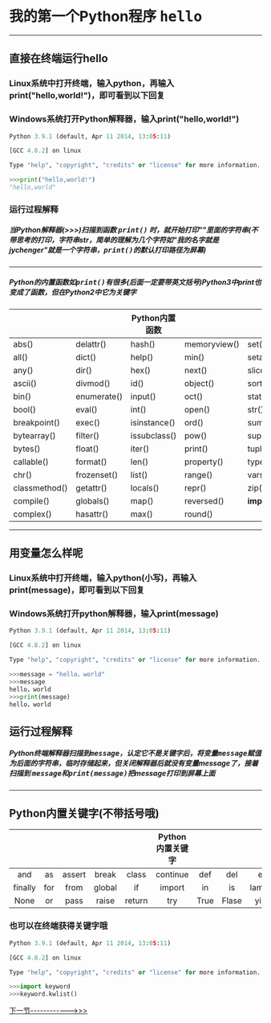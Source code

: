 # 我的第一个Python程序 <kbd>hello</kbd>
***
## 直接在终端运行hello
### Linux系统中打开终端，输入python，再输入print("hello,world!")，即可看到以下回复
### Windows系统打开Python解释器，输入print("hello,world!")  

```python
Python 3.9.1 (default, Apr 11 2014, 13:05:11) 

[GCC 4.8.2] on linux

Type "help", "copyright", "credits" or "license" for more information.

>>>print("hello,world!")
"hello,world"
```  

### 运行过程解释 
##### 当Python解释器(>>>)扫描到函数 <kbd>print()</kbd> 时，就开始打印""里面的字符串(不带思考的打印，字符串str，简单的理解为几个字符如"我的名字就是jychenger"就是一个字符串，<kbd>print()</kbd>的默认打印路径为屏幕)
***
##### Python的内置函数如<kbd>print()</kbd>有很多(后面一定要带英文括号)Python3中print也变成了函数，但在Python2中它为关键字
|    |    | Python内置函数  |    |    |
|----|----|----|----|----|
|abs()|delattr()|hash()|memoryview()|set()|
|all()|dict()|help()|min()|setattr()|
|any()|dir()|hex()|next()|slicea()|
|ascii()|divmod()|id()|object()|sorted()|
|bin()|enumerate()|input()|oct()|staticmethod()|
|bool()|eval()|int()|open()|str()|
|breakpoint()|exec()|isinstance()|ord()|sum()|
|bytearray()|filter()|issubclass()|pow()|super()|
|bytes()|float()|iter()|print()|tuple()|
|callable()|format()|len()|property()|type()|
|chr()|frozenset()|list()|range()|vars()|
|classmethod()|getattr()|locals()|repr()|zip()|
|compile()|globals()|map()|reversed()|__import__()|
|complex()|hasattr()|max()|round()|  |
***
## 用变量怎么样呢
### Linux系统中打开终端，输入python(小写)，再输入print(message)，即可看到以下回复
### Windows系统打开python解释器，输入print(message)
```python
Python 3.9.1 (default, Apr 11 2014, 13:05:11) 

[GCC 4.8.2] on linux

Type "help", "copyright", "credits" or "license" for more information.

>>>message = "hello，world"
>>>message
hello，world
>>>print(message)
hello，world
```
## 运行过程解释
##### Python终端解释器扫描到<kbd>message</kbd>，认定它不是关键字后，将变量<kbd>message</kbd>赋值为后面的字符串，临时存储起来，但关闭解释器后就没有变量message了，接着扫描到 <kbd>message</kbd>和<kbd>print(message)</kbd>把message打印到屏幕上面  
***
## Python内置关键字(不带括号哦)
|  |  |  |  |  | Python内置关键字 |  |  |  |  |  |
|:----:|:----:|:----:|:----:|:----:|:----:|:----:|:----:|:----:|:----:|:----:|
|and|as|assert|break|class|continue|def|del|elif|else|except|
|finally|for|from|global|if|import|in|is|lambda|nonlocal|not|
|None|or|pass|raise|return|try|True|Flase|yield|while|with|
### 也可以在终端获得关键字哦
```python
Python 3.9.1 (default, Apr 11 2014, 13:05:11) 

[GCC 4.8.2] on linux

Type "help", "copyright", "credits" or "license" for more information.

>>>import keyword
>>>keyword.kwlist()
```
[下一节------------>>>](https://github.com/jychenger/Python-From-Introduction-to-Mastery/blob/main/Day2/Day2.md)
